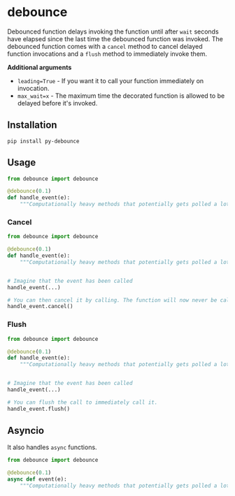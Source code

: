 # debounce

Debounced function delays invoking the function until after `wait` seconds have
 elapsed since the last time the debounced function was invoked. The debounced
 function comes with a `cancel` method to cancel delayed function invocations
 and a `flush` method to immediately invoke them.

**Additional arguments**

* `leading=True` - If you want it to call your function immediately on invocation.
* `max_wait=x` - The maximum time the decorated function is allowed to be delayed before it's invoked.

## Installation
```shell
pip install py-debounce
```

## Usage

```python
from debounce import debounce

@debounce(0.1)
def handle_event(e):
    """Computationally heavy methods that potentially gets polled a lot."""

```

### Cancel
```python
from debounce import debounce

@debounce(0.1)
def handle_event(e):
    """Computationally heavy methods that potentially gets polled a lot."""


# Imagine that the event has been called
handle_event(...)

# You can then cancel it by calling. The function will now never be called.
handle_event.cancel()
```

### Flush
```python
from debounce import debounce

@debounce(0.1)
def handle_event(e):
    """Computationally heavy methods that potentially gets polled a lot."""


# Imagine that the event has been called
handle_event(...)

# You can flush the call to immediately call it. 
handle_event.flush()
```


## Asyncio
It also handles `async` functions.
```python
from debounce import debounce

@debounce(0.1)
async def event(e):
    """Computationally heavy methods that potentially gets polled a lot."""
```

